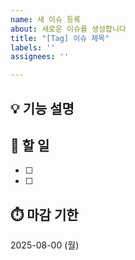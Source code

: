 ```yaml
---
name: 새 이슈 등록
about: 새로운 이슈를 생성합니다
title: "[Tag] 이슈 제목"
labels: ''
assignees: ''

---
```


## 💡 기능 설명
<!-- 관련 이슈에 대해 설명해주세요. -->

## 🌿 할 일
<!-- 해야 할 일들을 적어주세요. -->

- [ ]  
- [ ]  

## ⏱️ 마감 기한
<!-- 언제까지 완성해야 하는 지 정해주세요. -->
2025-08-00 (월)
